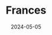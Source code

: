 ---
date: 2024-05-05
featured_image: Frances-20240727-2.jpg
title: Frances
description: 
tags: ["frances"]
---